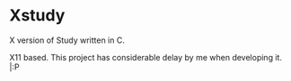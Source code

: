 # Xstudy
X version of Study written in C.

X11 based. This project has considerable delay by me when developing it. |:P
